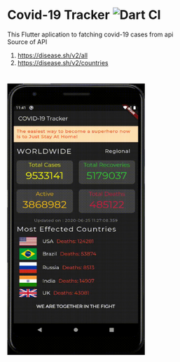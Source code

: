 # Covid-19 Tracker   ![Dart CI](https://github.com/PruthviSooni/Covid-19_tracker/workflows/Dart%20CI/badge.svg)
This Flutter aplication to fatching covid-19 cases from api </br>
Source of API
1. https://disease.sh/v2/all
2. https://disease.sh/v2/countries
#
<img src="demo (2).gif" width="314" height="620">   
